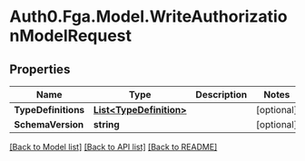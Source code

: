 # Auth0.Fga.Model.WriteAuthorizationModelRequest

## Properties

Name | Type | Description | Notes
------------ | ------------- | ------------- | -------------
**TypeDefinitions** | [**List&lt;TypeDefinition&gt;**](TypeDefinition.md) |  | [optional] 
**SchemaVersion** | **string** |  | [optional] 

[[Back to Model list]](../README.md#models) [[Back to API list]](../README.md#api-endpoints) [[Back to README]](../README.md)

